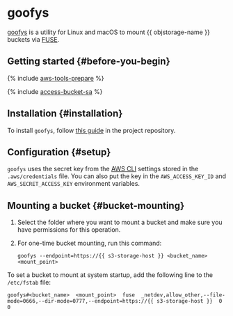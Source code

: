 # goofys

[goofys](https://github.com/kahing/goofys) is a utility for Linux and macOS to mount {{ objstorage-name }} buckets via [FUSE](https://en.wikipedia.org/wiki/Filesystem_in_Userspace).

## Getting started {#before-you-begin}

{% include [aws-tools-prepare](../../_includes/aws-tools/aws-tools-prepare.md) %}

{% include [access-bucket-sa](../../_includes/storage/access-bucket-sa.md) %}

## Installation {#installation}

To install `goofys`, follow [this guide](https://github.com/kahing/goofys#installation) in the project repository.

## Configuration {#setup}

`goofys` uses the secret key from the [AWS CLI](aws-cli.md) settings stored in the `.aws/credentials` file. You can also put the key in the `AWS_ACCESS_KEY_ID` and `AWS_SECRET_ACCESS_KEY` environment variables.

## Mounting a bucket {#bucket-mounting}

1. Select the folder where you want to mount a bucket and make sure you have permissions for this operation.
1. For one-time bucket mounting, run this command:

    ```
    goofys --endpoint=https://{{ s3-storage-host }} <bucket_name> <mount_point>
    ```

To set a bucket to mount at system startup, add the following line to the `/etc/fstab` file:

```
goofys#<bucket_name>  <mount_point>  fuse  _netdev,allow_other,--file-mode=0666,--dir-mode=0777,--endpoint=https://{{ s3-storage-host }}  0  0
```
